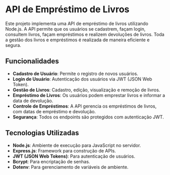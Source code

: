 # API de Empréstimo de Livros

Este projeto implementa uma API de empréstimo de livros utilizando Node.js. A API permite que os usuários se cadastrem, façam login, consultem livros, façam empréstimos e realizem devoluções de livros. Toda a gestão dos livros e empréstimos é realizada de maneira eficiente e segura.

## Funcionalidades

- **Cadastro de Usuário**: Permite o registro de novos usuários.
- **Login de Usuário**: Autenticação dos usuários via JWT (JSON Web Token).
- **Gestão de Livros**: Cadastro, edição, visualização e remoção de livros.
- **Empréstimo de Livros**: Os usuários podem emprestar livros e informar a data de devolução.
- **Controle de Empréstimos**: A API gerencia os empréstimos de livros, com datas de empréstimo e devolução.
- **Segurança**: Todos os endpoints são protegidos com autenticação JWT.

## Tecnologias Utilizadas

- **Node.js**: Ambiente de execução para JavaScript no servidor.
- **Express.js**: Framework para construção de APIs.
- **JWT (JSON Web Tokens)**: Para autenticação de usuários.
- **Bcrypt**: Para encriptação de senhas.
- **Dotenv**: Para gerenciamento de variáveis de ambiente.
